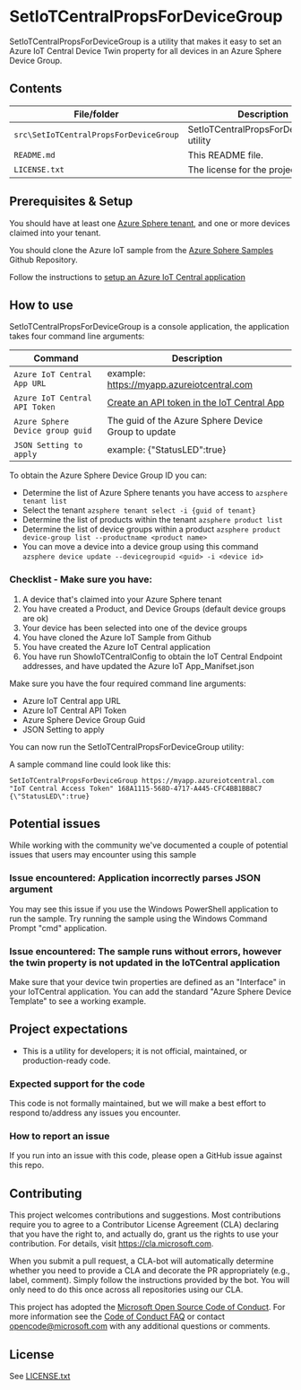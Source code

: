 # SetIoTCentralPropsForDeviceGroup

SetIoTCentralPropsForDeviceGroup is a utility that makes it easy to set an Azure IoT Central Device Twin property for all devices in an Azure Sphere Device Group.

## Contents

| File/folder | Description |
|-------------|-------------|
| `src\SetIoTCentralPropsForDeviceGroup`       | SetIoTCentralPropsForDeviceGroup utility |
| `README.md` | This README file. |
| `LICENSE.txt`   | The license for the project. |

## Prerequisites & Setup

You should have at least one [Azure Sphere tenant](https://docs.microsoft.com/en-us/azure-sphere/deployment/create-tenant), and one or more devices claimed into your tenant.

You should clone the Azure IoT sample from the [Azure Sphere Samples](https://github.com/Azure/azure-sphere-samples) Github Repository.

Follow the instructions to [setup an Azure IoT Central application](https://github.com/Azure/azure-sphere-samples/blob/master/Samples/AzureIoT/IoTCentral.md)

## How to use

SetIoTCentralPropsForDeviceGroup is a console application, the application takes four command line arguments: 

| Command | Description |
|-------------|-------------|
| `Azure IoT Central App URL`       | example: https://myapp.azureiotcentral.com |
| `Azure IoT Central API Token` | [Create an API token in the IoT Central App](https://docs.microsoft.com/en-us/azure/iot-central/core/overview-iot-central-tour#administration) |
| `Azure Sphere Device group guid`   | The guid of the Azure Sphere Device Group to update |
| `JSON Setting to apply`       | example: {"StatusLED":true} |

To obtain the Azure Sphere Device Group ID you can:
* Determine the list of Azure Sphere tenants you have access to `azsphere tenant list`
* Select the tenant `azsphere tenant select -i {guid of tenant}`
* Determine the list of products within the tenant `azsphere product list`
* Determine the list of device groups within a product `azsphere product device-group list --productname <product name>`
* You can move a device into a device group using this command `azsphere device update --devicegroupid <guid> -i <device id>`

### Checklist - Make sure you have:
1. A device that's claimed into your Azure Sphere tenant
2. You have created a Product, and Device Groups (default device groups are ok)
3. Your device has been selected into one of the device groups
4. You have cloned the Azure IoT Sample from Github
5. You have created the Azure IoT Central application
6. You have run ShowIoTCentralConfig to obtain the IoT Central Endpoint addresses, and have updated the Azure IoT App_Manifset.json

Make sure you have the four required command line arguments:
* Azure IoT Central app URL
* Azure IoT Central API Token
* Azure Sphere Device Group Guid
* JSON Setting to apply

You can now run the SetIoTCentralPropsForDeviceGroup utility:

A sample command line could look like this:

`SetIoTCentralPropsForDeviceGroup https://myapp.azureiotcentral.com "IoT Central Access Token" 168A1115-568D-4717-A445-CFC4BB1BB8C7 {\"StatusLED\":true}` 

## Potential issues

While working with the community we've documented a couple of potential issues that users may encounter using this sample 

### Issue encountered: Application incorrectly parses JSON argument

You may see this issue if you use the Windows PowerShell application to run the sample.  Try running the sample using the Windows Command Prompt "cmd" application.

### Issue encountered: The sample runs without errors, however the twin property is not updated in the IoTCentral application

Make sure that your device twin properties are defined as an "Interface" in your IoTCentral application.  You can add the standard "Azure Sphere Device Template" to see a working example.

## Project expectations

* This is a utility for developers; it is not official, maintained, or production-ready code.

### Expected support for the code

This code is not formally maintained, but we will make a best effort to respond to/address any issues you encounter.

### How to report an issue

If you run into an issue with this code, please open a GitHub issue against this repo.

## Contributing

This project welcomes contributions and suggestions. Most contributions require you to
agree to a Contributor License Agreement (CLA) declaring that you have the right to,
and actually do, grant us the rights to use your contribution. For details, visit
https://cla.microsoft.com.

When you submit a pull request, a CLA-bot will automatically determine whether you need
to provide a CLA and decorate the PR appropriately (e.g., label, comment). Simply follow the
instructions provided by the bot. You will only need to do this once across all repositories using our CLA.

This project has adopted the [Microsoft Open Source Code of Conduct](https://opensource.microsoft.com/codeofconduct/).
For more information see the [Code of Conduct FAQ](https://opensource.microsoft.com/codeofconduct/faq/)
or contact [opencode@microsoft.com](mailto:opencode@microsoft.com) with any additional questions or comments.

## License

See [LICENSE.txt](./LICENCE.txt)

